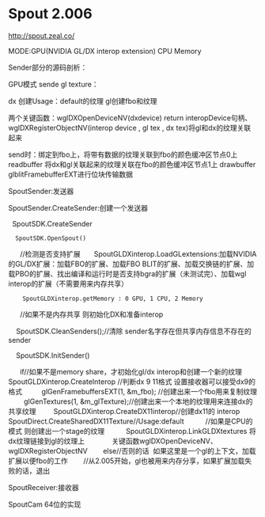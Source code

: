 # Spout 2.006
http://spout.zeal.co/

MODE:GPU(NVIDIA GL/DX interop extension) CPU Memory

Sender部分的源码剖析：

GPU模式 sende gl texture：

dx 创建Usage：default的纹理 gl创建fbo和纹理

两个关键函数：wglDXOpenDeviceNV(dxdevice) return interopDevice句柄、wglDXRegisterObjectNV(interop device , gl tex , dx tex)将gl和dx的纹理关联起来

send时：绑定到fbo上，将带有数据的纹理关联到fbo的颜色缓冲区节点0上 readbuffer 将dx和gl关联起来的纹理关联在fbo的颜色缓冲区节点1上 drawbuffer glblitFramebufferEXT进行位块传输数据

SpoutSender:发送器

  SpoutSender.CreateSender:创建一个发送器
    
    SpoutSDK.CreateSender

      SpoutSDK.OpenSpout()
        
        //检测是否支持扩展
        SpoutGLDXinterop.LoadGLextensions:加载NVIDIA的GL/DX扩展：加载FBO的扩展、加载FBO BLIT的扩展、加载交换链的扩展、加载PBO的扩展、找出编译和运行时是否支持bgra的扩展（未测试完）、加载wgl interop的扩展（不需要用来内存共享）
        
        SpoutGLDXinterop.getMemory : 0 GPU, 1 CPU, 2 Memory
        
        //如果不是内存共享 则初始化DX和准备interop
        
      SpoutSDK.CleanSenders();//清除 sender名字存在但共享内存信息不存在的sender
      
      SpoutSDK.InitSender()
        
        if//如果不是memory share，才初始化gl/dx interop和创建一个新的纹理
        SpoutGLDXinterop.CreateInterop //判断dx 9 11格式 设置接收器可以接受dx9的格式
          glGenFramebuffersEXT(1, &m_fbo); //创建出来一个fbo用来复制纹理
          glGenTextures(1, &m_glTexture);//创建出来一个本地的纹理用来连接dx的共享纹理
          SpoutGLDXinterop.CreateDX11interop//创建dx11的 interop
            SpoutDirect.CreateSharedDX11Texture//Usage:default
            //如果是CPU的模式 则创建出一个stage的纹理
            SpoutGLDXinterop.LinkGLDXtextures 将dx纹理链接到gl的纹理上
              关键函数wglDXOpenDeviceNV、wglDXRegisterObjectNV
        else//否则的话  如果这里是一个gl的上下文，加载扩展以便fbo的工作
        //从2.005开始，gl也被用来内存分享，如果扩展加载失败的话，退出

SpoutReceiver:接收器


SpoutCam 64位的实现
